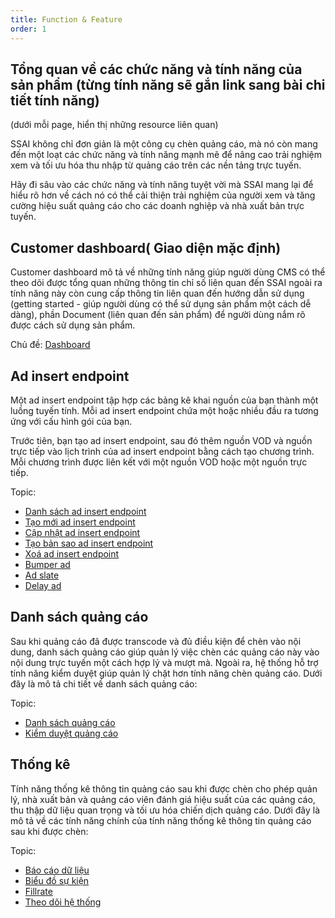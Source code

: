 ```yaml
---
title: Function & Feature
order: 1
---
```


## Tổng quan về các chức năng và tính năng của sản phẩm (từng tính năng sẽ gắn link sang bài chi tiết tính năng)
(dưới mỗi page, hiển thị những resource liên quan)

SSAI không chỉ đơn giản là một công cụ chèn quảng cáo, mà nó còn mang đến một loạt các chức năng và tính năng mạnh mẽ để nâng cao trải nghiệm xem và tối ưu hóa thu nhập từ quảng cáo trên các nền tảng trực tuyến.

Hãy đi sâu vào các chức năng và tính năng tuyệt vời mà SSAI mang lại để hiểu rõ hơn về cách nó có thể cải thiện trải nghiệm của người xem và tăng cường hiệu suất quảng cáo cho các doanh nghiệp và nhà xuất bản trực tuyến.
## Customer dashboard( Giao diện mặc định)
Customer dashboard mô tả về những tính năng giúp người dùng CMS có thể theo dõi được tổng quan những thông tin chỉ số liên quan đến SSAI ngoài ra tính năng này còn cung cấp thông tin liên quan đến hướng dẫn sử dụng (getting started - giúp người dùng có thể sử dụng sản phẩm một cách dễ dàng), phần Document (liên quan đến sản phẩm) để người dùng nắm rõ được cách sử dụng sản phẩm.

Chủ đề:  [Dashboard](../05-user-guide/1-customer-dashboard.md)

## Ad insert endpoint
Một ad insert endpoint tập hợp các bảng kê khai nguồn của bạn thành một luồng tuyến tính. Mỗi ad insert endpoint chứa một hoặc nhiều đầu ra tương ứng với cấu hình gói của bạn.

Trước tiên, bạn tạo ad insert endpoint, sau đó thêm nguồn VOD và nguồn trực tiếp vào lịch trình của ad insert endpoint bằng cách tạo chương trình. Mỗi chương trình được liên kết với một nguồn VOD hoặc một nguồn trực tiếp.

Topic:
* [Danh sách ad insert endpoint](../05-user-guide/2-ad-insert-endpoint/a-view-list.md)
* [Tạo mới ad insert endpoint](../05-user-guide/2-ad-insert-endpoint/b-create.md)
* [Cập nhật ad insert endpoint](../05-user-guide/2-ad-insert-endpoint/c-edit.md)
* [Tạo bản sao ad insert endpoint](../05-user-guide/2-ad-insert-endpoint/d-duplicate.md)
* [Xoá ad insert endpoint](../05-user-guide/2-ad-insert-endpoint/e-delete.md)
* [Bumper ad](../05-user-guide/2-ad-insert-endpoint/f-bumper-ad.md)
* [Ad slate](../05-user-guide/2-ad-insert-endpoint/g-ad-slate.md)
* [Delay ad](../05-user-guide/2-ad-insert-endpoint/h-delay.md)


## Danh sách quảng cáo

Sau khi quảng cáo đã được transcode và đủ điều kiện để chèn vào nội dung, danh sách quảng cáo giúp quản lý việc chèn các quảng cáo này vào nội dung trực tuyến một cách hợp lý và mượt mà. Ngoài ra, hệ thống hỗ trợ tính năng kiểm duyệt giúp quản lý chặt hơn tính năng chèn quảng cáo. Dưới đây là mô tả chi tiết về danh sách quảng cáo:

Topic:
* [Danh sách quảng cáo](../05-user-guide/3-ads-list/a-ads-list.md)
* [Kiểm duyệt quảng cáo](../05-user-guide/3-ads-list/b-approval.md)
## Thống kê
Tính năng thống kê thông tin quảng cáo sau khi được chèn cho phép quản lý, nhà xuất bản và quảng cáo viên đánh giá hiệu suất của các quảng cáo, thu thập dữ liệu quan trọng và tối ưu hóa chiến dịch quảng cáo. Dưới đây là mô tả về các tính năng chính của tính năng thống kê thông tin quảng cáo sau khi được chèn:

Topic:
* [Báo cáo dữ liệu](../05-user-guide/4-statistic/b-data-report.md)
* [Biểu đồ sự kiện](../05-user-guide/4-statistic/c-event-chart/a-by-channel.md)
* [Fillrate](../05-user-guide//4-statistic/d-fillrate.md)
* [Theo dõi hệ thống](../05-user-guide/4-statistic/f-monitor-system.md)